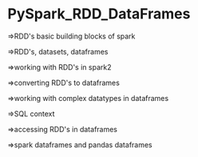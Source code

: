 # PySpark_RDD_DataFrames
=>RDD's basic building blocks of spark

=>RDD's, datasets, dataframes

=>working with RDD's in spark2

=>converting RDD's to dataframes

=>working with complex datatypes in dataframes

=>SQL context

=>accessing RDD's in dataframes

=>spark dataframes and pandas dataframes
